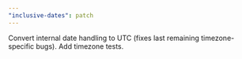 ```yaml
---
"inclusive-dates": patch
---
```


Convert internal date handling to UTC (fixes last remaining timezone-specific bugs). Add timezone tests.
